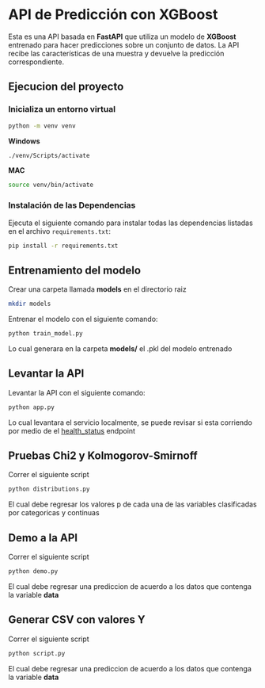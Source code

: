 # API de Predicción con XGBoost

Esta es una API basada en **FastAPI** que utiliza un modelo de **XGBoost** entrenado para hacer predicciones sobre un conjunto de datos. La API recibe las características de una muestra y devuelve la predicción correspondiente.

## Ejecucion del proyecto

### Inicializa un entorno virtual 

```bash
python -m venv venv
```

**Windows**
```bash
./venv/Scripts/activate
```

**MAC**
```bash
source venv/bin/activate
```


### Instalación de las Dependencias

Ejecuta el siguiente comando para instalar todas las dependencias listadas en el archivo `requirements.txt`:

```bash
pip install -r requirements.txt
```

## Entrenamiento del modelo 

Crear una carpeta llamada **models** en el directorio raiz
```bash
mkdir models
```

Entrenar el modelo con el siguiente comando:

```bash
python train_model.py
```

Lo cual generara en la carpeta **models/** el .pkl del modelo entrenado

## Levantar la API 

Levantar la API con el siguiente comando:

```bash
python app.py
```

Lo cual levantara el servicio localmente, se puede revisar si esta corriendo por medio de el [health_status](http://127.0.0.1:1234/health) endpoint

## Pruebas Chi2 y Kolmogorov-Smirnoff

Correr el siguiente script

```bash
python distributions.py
```
El cual debe regresar los valores p de cada una de las variables clasificadas por categoricas y continuas


## Demo a la API

Correr el siguiente script

```bash
python demo.py
```

El cual debe regresar una prediccion de acuerdo a los datos que contenga la variable **data**


## Generar CSV con valores Y

Correr el siguiente script

```bash
python script.py
```

El cual debe regresar una prediccion de acuerdo a los datos que contenga la variable **data**



